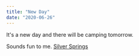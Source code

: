 ```yaml
---
title: "New Day"
date: "2020-06-26"
---
```


It's a new day and there will be camping tomorrow.

Sounds fun to me. [Silver Springs](https://www.fs.usda.gov/recarea/mbs/recreation/recarea?recid=18090&actid=29)
